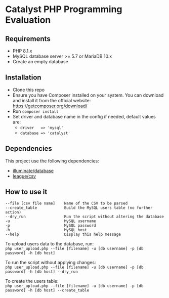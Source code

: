 # Catalyst PHP Programming Evaluation

## Requirements
- PHP 8.1.x
- MySQL database server >= 5.7 or MariaDB 10.x
- Create an empty database

## Installation
- Clone this repo
- Ensure you have Composer installed on your system. You can download and install it from the official website: https://getcomposer.org/download/
- Run `composer install`
- Set driver and database name in the config if needed, default values are:
  - `driver   => 'mysql'`
  - `database => 'catalyst'`

## Dependencies
This project use the following dependencies:
- [illuminate/database](https://packagist.org/packages/illuminate/database)
- [league/csv](https://csv.thephpleague.com/)

## How to use it

`--file [csv file name]    Name of the CSV to be parsed`<br>
`--create_table            Build the MySQL users table (no further action)`<br>
`--dry_run                 Run the script without altering the database`<br>
`-u                        MySQL username`<br>
`-p                        MySQL password`<br>
`-h                        MySQL host`<br>
`--help                    Display this help message`<br>

To upload users data to the database, run:<br>
`php user_upload.php --file [filename] -u [db username] -p [db password] -h [db host]`

To run the script without applying changes:<br>
`php user_upload.php --file [filename] -u [db username] -p [db password] -h [db host] --dry_run`

To create the users table:<br>
`php user_upload.php --file [filename] -u [db username] -p [db password] -h [db host] --create_table`